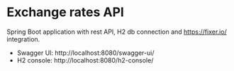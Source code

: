 # Exchange rates API

Spring Boot application with rest API, H2 db connection and https://fixer.io/ integration.

* Swagger UI: http://localhost:8080/swagger-ui/
* H2 console: http://localhost:8080/h2-console/
